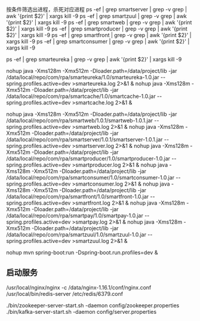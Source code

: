 按条件筛选出进程，杀死对应进程
ps -ef | grep smartserver | grep -v grep | awk '{print $2}' | xargs kill -9 
ps -ef | grep smartzuul | grep -v grep | awk '{print $2}' | xargs kill -9
ps -ef | grep smartweb | grep -v grep | awk '{print $2}' | xargs kill -9
ps -ef | grep smartproducer | grep -v grep | awk '{print $2}' | xargs kill -9
ps -ef | grep smartfront | grep -v grep | awk '{print $2}' | xargs kill -9
ps -ef | grep smartconsumer | grep -v grep | awk '{print $2}' | xargs kill -9

ps -ef | grep smarteureka | grep -v grep | awk '{print $2}' | xargs kill -9

nohup java -Xms128m -Xmx512m  -Dloader.path=/data/project/lib -jar /data/local/repo/com/rpa/smarteureka/1.0/smarteureka-1.0.jar --spring.profiles.active=dev >smarteureka.log 2>&1 &
nohup java -Xms128m -Xmx512m  -Dloader.path=/data/project/lib -jar /data/local/repo/com/rpa/smartcache/1.0/smartcache-1.0.jar --spring.profiles.active=dev >smartcache.log 2>&1 &

nohup java -Xms128m -Xmx512m  -Dloader.path=/data/project/lib -jar /data/local/repo/com/rpa/smartweb/1.0.1/smartweb-1.0.1.jar --spring.profiles.active=dev >smartweb.log 2>&1 &
nohup java -Xms128m -Xmx512m  -Dloader.path=/data/project/lib -jar /data/local/repo/com/rpa/smartserver/1.0.1/smartserver-1.0.1.jar --spring.profiles.active=dev >smartserver.log 2>&1 &
nohup java -Xms128m -Xmx512m  -Dloader.path=/data/project/lib -jar /data/local/repo/com/rpa/smartproducer/1.0/smartproducer-1.0.jar --spring.profiles.active=dev >smartproducer.log 2>&1 &
nohup java -Xms128m -Xmx512m  -Dloader.path=/data/project/lib -jar /data/local/repo/com/rpa/smartconsumer/1.0/smartconsumer-1.0.jar  --spring.profiles.active=dev >smartconsumer.log 2>&1 &
nohup java -Xms128m -Xmx512m  -Dloader.path=/data/project/lib -jar /data/local/repo/com/rpa/smartfront/1.0/smartfront-1.0.jar  --spring.profiles.active=dev >smartfront.log 2>&1 &
nohup java -Xms128m -Xmx512m  -Dloader.path=/data/project/lib -jar /data/local/repo/com/rpa/smartpay/1.0/smartpay-1.0.jar --spring.profiles.active=dev >smartpay.log 2>&1 &
nohup java -Xms128m -Xmx512m  -Dloader.path=/data/project/lib -jar /data/local/repo/com/rpa/smartzuul/1.0/smartzuul-1.0.jar --spring.profiles.active=dev >smartzuul.log 2>&1 &


nohup mvn spring-boot:run -Dspring-boot.run.profiles=dev &


## 启动服务 ##

/usr/local/nginx/nginx -c /data/nginx-1.16.1/conf/nginx.conf
/usr/local/bin/redis-server /etc/redis/6379.conf

./bin/zookeeper-server-start.sh -daemon config/zookeeper.properties
./bin/kafka-server-start.sh -daemon config/server.properties


